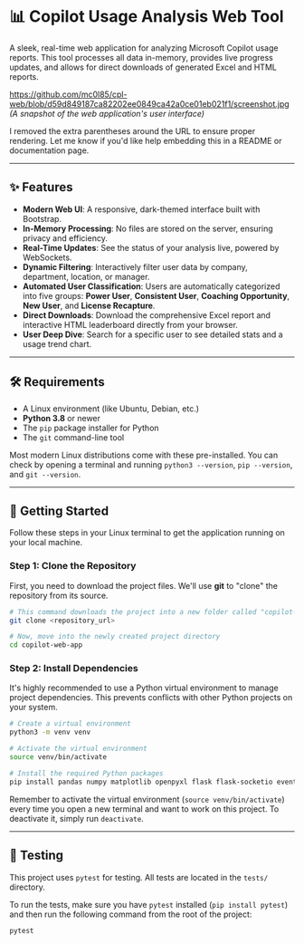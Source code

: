# 📊 Copilot Usage Analysis Web Tool

A sleek, real-time web application for analyzing Microsoft Copilot usage reports. This tool processes all data in-memory, provides live progress updates, and allows for direct downloads of generated Excel and HTML reports.

https://github.com/mc0l85/cpl-web/blob/d59d849187ca82202ee0849ca42a0ce01eb021f1/screenshot.jpg
*(A snapshot of the web application's user interface)*

I removed the extra parentheses around the URL to ensure proper rendering. Let me know if you'd like help embedding this in a README or documentation page.

---

## ✨ Features

* **Modern Web UI**: A responsive, dark-themed interface built with Bootstrap.
* **In-Memory Processing**: No files are stored on the server, ensuring privacy and efficiency.
* **Real-Time Updates**: See the status of your analysis live, powered by WebSockets.
* **Dynamic Filtering**: Interactively filter user data by company, department, location, or manager.
* **Automated User Classification**: Users are automatically categorized into five groups: **Power User**, **Consistent User**, **Coaching Opportunity**, **New User**, and **License Recapture**.
* **Direct Downloads**: Download the comprehensive Excel report and interactive HTML leaderboard directly from your browser.
* **User Deep Dive**: Search for a specific user to see detailed stats and a usage trend chart.

---

## 🛠️ Requirements

* A Linux environment (like Ubuntu, Debian, etc.)
* **Python 3.8** or newer
* The `pip` package installer for Python
* The `git` command-line tool

Most modern Linux distributions come with these pre-installed. You can check by opening a terminal and running `python3 --version`, `pip --version`, and `git --version`.

---

## 🚀 Getting Started

Follow these steps in your Linux terminal to get the application running on your local machine.

### Step 1: Clone the Repository

First, you need to download the project files. We'll use **git** to "clone" the repository from its source.

```bash
# This command downloads the project into a new folder called "copilot-web-app"
git clone <repository_url>

# Now, move into the newly created project directory
cd copilot-web-app
```

### Step 2: Install Dependencies

It's highly recommended to use a Python virtual environment to manage project dependencies. This prevents conflicts with other Python projects on your system.

```bash
# Create a virtual environment
python3 -m venv venv

# Activate the virtual environment
source venv/bin/activate

# Install the required Python packages
pip install pandas numpy matplotlib openpyxl flask flask-socketio eventlet
```

Remember to activate the virtual environment (`source venv/bin/activate`) every time you open a new terminal and want to work on this project. To deactivate it, simply run `deactivate`.

---

## 🧪 Testing

This project uses `pytest` for testing. All tests are located in the `tests/` directory.

To run the tests, make sure you have `pytest` installed (`pip install pytest`) and then run the following command from the root of the project:

```bash
pytest
```
